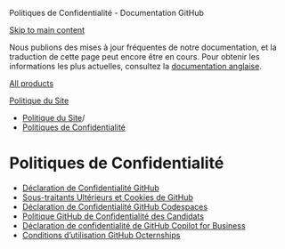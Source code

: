 Politiques de Confidentialité - Documentation GitHub

[Skip to main content](#main-content)

Nous publions des mises à jour fréquentes de notre documentation, et la traduction de cette page peut encore être en cours. Pour obtenir les informations les plus actuelles, consultez la [documentation anglaise](/en).

[All products](/fr)

[Politique du Site](/fr/site-policy)

* [Politique du Site](/fr/site-policy)/
* [Politiques de Confidentialité](/fr/site-policy/privacy-policies)

Politiques de Confidentialité
==========

* [Déclaration de Confidentialité GitHub](/fr/site-policy/privacy-policies/github-privacy-statement)
* [Sous-traitants Ultérieurs et Cookies de GitHub](/fr/site-policy/privacy-policies/github-subprocessors-and-cookies)
* [Déclaration de Confidentialité GitHub Codespaces](/fr/site-policy/privacy-policies/github-codespaces-privacy-statement)
* [Politique GitHub de Confidentialité des Candidats](/fr/site-policy/privacy-policies/github-candidate-privacy-policy)
* [Déclaration de confidentialité de GitHub Copilot for Business](/fr/site-policy/privacy-policies/github-copilot-for-business-privacy-statement)
* [Conditions d’utilisation GitHub Octernships](/fr/site-policy/privacy-policies/github-octernships-terms-of-service)
